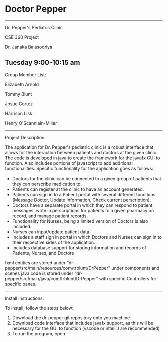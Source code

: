 # Doctor Pepper
---------------------------------------------------------------------
Dr. Pepper's Pediatric Clinic

CSE 360 Project

Dr. Janaka Balasooriya

Tuesday 9:00-10:15 am
---------------------------------------------------------------------

Group Member List:

Elizabeth Arnold

Tommy Blunt

Josue Cortez

Harrison Lisk

Henry O'Scannlain-Miller

---------------------------------------------------------------------

Project Description:

The application for Dr. Pepper's pediatric clinic is a robust interface that allows for the interaction between patients and doctors at the given clinic. The code is developed in java to create the framework for the javafx GUI to function. Also includes portions of javascript to add additional functionalities. Specific functionality for the application goes as follows:

- Doctors for the clinic can be connected to a given group of patients that they can perscribe medication to.
- Patients can register at the clinic to have an account generated.
- Patients can sign in to a Patient portal with several different functions (Message Doctor, Update Information, Check current perscription).
- Doctors have a separate portal in which they can respond to patient messages, write in perscriptions for patients to a given pharmacy on record, and manage patient records.
- Functionality for Nurses, being a limited version of Doctors is also included.
- Nurses can input/update patient data.
- Includes a staff sign in portal in which Doctors and Nurses can sign in to their respective sides of the application.
- Includes database support for storing information and records of Patients, Nurses, and Doctors

fxml entities are stored under "dr-pepper/src/main/resources/com/trblunt/DrPepper" under components and scenes
java code is stored under "dr-pepper/src/main/java/com/trblunt/DrPepper" with specific Controllers for specific panes.

---------------------------------------------------------------------

Install Instructions:

To install, follow the steps below:

1. Download the dr-pepper git repository onto you machine.
2. Download code interface that includes javafx support, as this will be necessary for the GUI to function (vscode or intelliJ are recommended)
3. To run the program, open 





